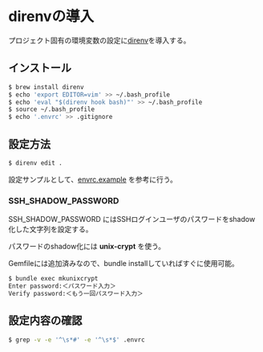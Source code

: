 # direnvの導入

プロジェクト固有の環境変数の設定に[direnv](https://github.com/direnv/direnv)を導入する。

## インストール

```bash
$ brew install direnv
$ echo 'export EDITOR=vim' >> ~/.bash_profile
$ echo 'eval "$(direnv hook bash)"' >> ~/.bash_profile
$ source ~/.bash_profile
$ echo '.envrc' >> .gitignore
```

## 設定方法

```bash
$ direnv edit .
```

設定サンプルとして、[envrc.example](/development/environment_variable/envrc.example) を参考に行う。


### SSH_SHADOW_PASSWORD

SSH_SHADOW_PASSWORD にはSSHログインユーザのパスワードをshadow化した文字列を設定する。

パスワードのshadow化には **unix-crypt** を使う。

Gemfileには追加済みなので、bundle installしていればすぐに使用可能。

```bash
$ bundle exec mkunixcrypt
Enter password:＜パスワード入力＞
Verify password:＜もう一回パスワード入力＞
```


## 設定内容の確認

```bash
$ grep -v -e '^\s*#' -e '^\s*$' .envrc
```

